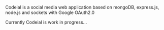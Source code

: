 <p>Codeial is a social media web application based on mongoDB, express.js, node.js and sockets with Google OAuth2.0 </p>
<p>Currently Codeial is work in progress...</p>

